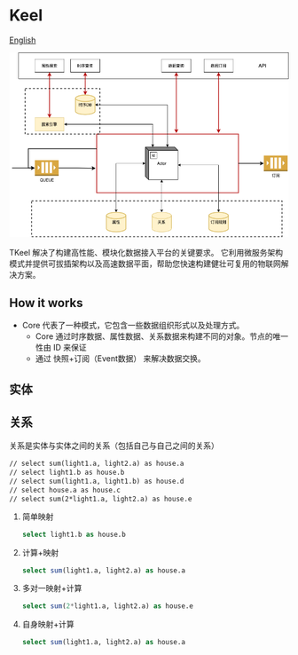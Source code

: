 # Keel
[English](README.md)

![img.png](docs/images/architecture.png)

TKeel 解决了构建高性能、模块化数据接入平台的关键要求。 它利用微服务架构模式并提供可拔插架构以及高速数据平面，帮助您快速构建健壮可复用的物联网解决方案。

## How it works

 - Core 代表了一种模式，它包含一些数据组织形式以及处理方式。
    - Core 通过时序数据、属性数据、关系数据来构建不同的对象。节点的唯一性由 ID 来保证
    - 通过 快照+订阅（Event数据） 来解决数据交换。
    
    

## 实体

## 关系
关系是实体与实体之间的关系（包括自己与自己之间的关系）


	// select sum(light1.a, light2.a) as house.a
	// select light1.b as house.b
	// select sum(light1.a, light1.b) as house.d
	// select house.a as house.c
	// select sum(2*light1.a, light2.a) as house.e


1. 简单映射
    ```sql
    select light1.b as house.b
    ``` 
2. 计算+映射
    ```sql
    select sum(light1.a, light2.a) as house.a
    ```
3. 多对一映射+计算
    ```sql
   	select sum(2*light1.a, light2.a) as house.e
	
    ```
4. 自身映射+计算
    ```sql
	select sum(light1.a, light2.a) as house.a
    ```
    
 
